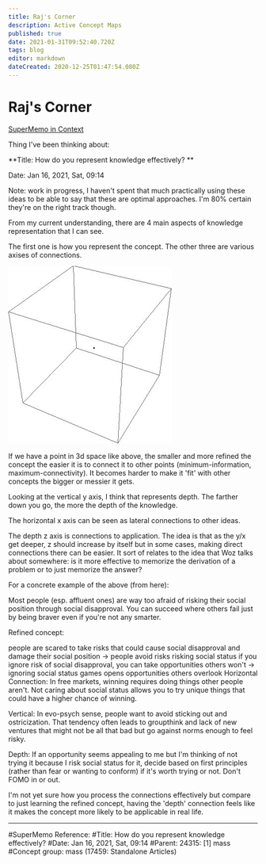 ```yaml
---
title: Raj's Corner
description: Active Concept Maps
published: true
date: 2021-01-31T09:52:40.720Z
tags: blog
editor: markdown
dateCreated: 2020-12-25T01:47:54.080Z
---
```


# Raj's Corner

[SuperMemo in Context](/en/blogs/raj/smic)

Thing I've been thinking about:

**Title: How do you represent knowledge effectively? **

Date: Jan 16, 2021, Sat, 09:14

Note: work in progress, I haven't spent that much practically using these ideas to be able to say that these are optimal approaches. I'm 80% certain they're on the right track though. 

 

From my current understanding, there are 4 main aspects of knowledge representation that I can see. 

The first one is how you represent the concept. The other three are various axises of connections. 

![unknown.png](/blogs/raj/unknown.png)


If we have a point in 3d space like above, the smaller and more refined the concept the easier it is to connect it to other points (minimum-information, maximum-connectivity). It becomes harder to make it 'fit' with other concepts the bigger or messier it gets.

Looking at the vertical y axis, I think that represents depth. The farther down you go, the more the depth of the knowledge. 

The horizontal x axis can be seen as lateral connections to other ideas. 

The depth z axis is connections to application. The idea is that as the y/x get deeper, z should increase by itself but in some cases, making direct connections there can be easier. It sort of relates to the idea that Woz talks about somewhere: is it more effective to memorize the derivation of a problem or to just memorize the answer?

 

For a concrete example of the above (from here): 

Most people (esp. affluent ones) are way too afraid of risking their social position through social disapproval. You can succeed where others fail just by being braver even if you're not any smarter. 


Refined concept: 

people are scared to take risks that could cause social disapproval and damage their social position -> people avoid risks risking social status 
if you ignore risk of social disapproval, you can take opportunities others won't -> ignoring social status games opens opportunities others overlook
Horizontal Connection: In free markets, winning requires doing things other people aren't. Not caring about social status allows you to try unique things that could have a higher chance of winning. 

Vertical: In evo-psych sense, people want to avoid sticking out and ostricization. That tendency often leads to groupthink and lack of new ventures that might not be all that bad but go against norms enough to feel risky. 

Depth: If an opportunity seems appealing to me but I'm thinking of not trying it because I risk social status for it, decide based on first principles (rather than fear or wanting to conform) if it's worth trying or not. Don't FOMO in or out. 

I'm not yet sure how you process the connections effectively but compare to just learning the refined concept, having the 'depth' connection feels like it makes the concept more likely to be applicable in real life.




--------------------------------------------------------------------------------

#SuperMemo Reference:
#Title: How do you represent knowledge effectively?
#Date: Jan 16, 2021, Sat, 09:14
#Parent: 24315: [1] mass
#Concept group: mass (17459: Standalone Articles)